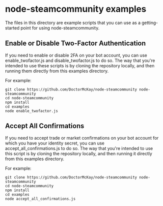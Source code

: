 # node-steamcommunity examples

The files in this directory are example scripts that you can use as a getting-started point for using node-steamcommunity.

## Enable or Disable Two-Factor Authentication

If you need to enable or disable 2FA on your bot account, you can use enable_twofactor.js and disable_twofactor.js to do so.
The way that you're intended to use these scripts is by cloning the repository locally, and then running them directly
from this examples directory.

For example:

```shell
git clone https://github.com/DoctorMcKay/node-steamcommunity node-steamcommunity
cd node-steamcommunity
npm install
cd examples
node enable_twofactor.js
```

## Accept All Confirmations

If you need to accept trade or market confirmations on your bot account for which you have your identity secret, you can
use accept_all_confirmations.js to do so. The way that you're intended to use this script is by cloning the repository
locally, and then running it directly from this examples directory.

For example:

```shell
git clone https://github.com/DoctorMcKay/node-steamcommunity node-steamcommunity
cd node-steamcommunity
npm install
cd examples
node accept_all_confirmations.js
```
